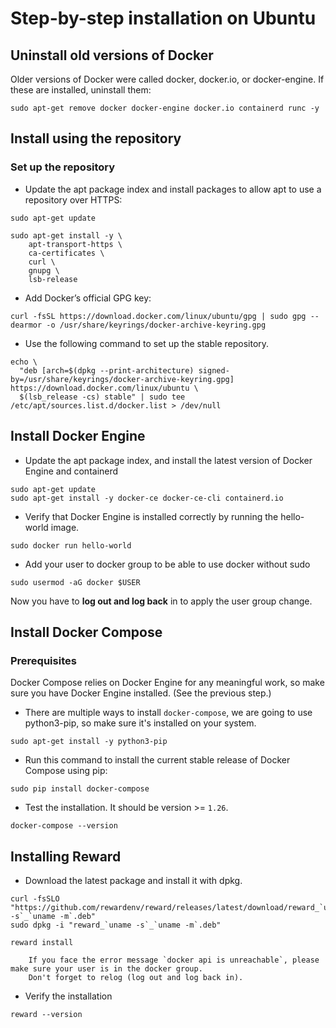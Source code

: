 # Step-by-step installation on Ubuntu

## Uninstall old versions of Docker

Older versions of Docker were called docker, docker.io, or docker-engine. If these are installed, uninstall them:

```
sudo apt-get remove docker docker-engine docker.io containerd runc -y
```

## Install using the repository

### Set up the repository

* Update the apt package index and install packages to allow apt to use a repository over HTTPS:

```
sudo apt-get update
```

```
sudo apt-get install -y \
    apt-transport-https \
    ca-certificates \
    curl \
    gnupg \
    lsb-release
```

* Add Docker’s official GPG key:

```
curl -fsSL https://download.docker.com/linux/ubuntu/gpg | sudo gpg --dearmor -o /usr/share/keyrings/docker-archive-keyring.gpg
```

* Use the following command to set up the stable repository.

```
echo \
  "deb [arch=$(dpkg --print-architecture) signed-by=/usr/share/keyrings/docker-archive-keyring.gpg] https://download.docker.com/linux/ubuntu \
  $(lsb_release -cs) stable" | sudo tee /etc/apt/sources.list.d/docker.list > /dev/null
```

## Install Docker Engine

* Update the apt package index, and install the latest version of Docker Engine and containerd

```
sudo apt-get update
sudo apt-get install -y docker-ce docker-ce-cli containerd.io
```

* Verify that Docker Engine is installed correctly by running the hello-world image.

```
sudo docker run hello-world
```

* Add your user to docker group to be able to use docker without sudo

```
sudo usermod -aG docker $USER
```

Now you have to **log out and log back** in to apply the user group change.

## Install Docker Compose

### Prerequisites

Docker Compose relies on Docker Engine for any meaningful work, so make sure you have Docker Engine installed.
(See the previous step.)

* There are multiple ways to install `docker-compose`, we are going to use python3-pip, so make sure it's installed on
    your system.

```
sudo apt-get install -y python3-pip
```

* Run this command to install the current stable release of Docker Compose using pip:

```
sudo pip install docker-compose
```

* Test the installation. It should be version >= `1.26`.

```
docker-compose --version
```

## Installing Reward

* Download the latest package and install it with dpkg.

```
curl -fsSLO "https://github.com/rewardenv/reward/releases/latest/download/reward_`uname -s`_`uname -m`.deb"
sudo dpkg -i "reward_`uname -s`_`uname -m`.deb"
```

```
reward install
```

``` warning::
    If you face the error message `docker api is unreachable`, please make sure your user is in the docker group. 
    Don't forget to relog (log out and log back in).
```

* Verify the installation

```
reward --version
```
